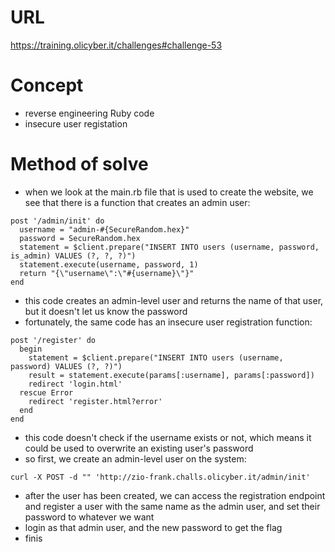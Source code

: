 # URL
https://training.olicyber.it/challenges#challenge-53
# Concept
* reverse engineering Ruby code
* insecure user registation
# Method of solve
* when we look at the main.rb file that is used to create the website, we see that there is a function that creates an admin user:
```
post '/admin/init' do
  username = "admin-#{SecureRandom.hex}"
  password = SecureRandom.hex
  statement = $client.prepare("INSERT INTO users (username, password, is_admin) VALUES (?, ?, ?)")
  statement.execute(username, password, 1)
  return "{\"username\":\"#{username}\"}"
end
```
* this code creates an admin-level user and returns the name of that user, but it doesn't let us know the password
* fortunately, the same code has an insecure user registration function:
```
post '/register' do
  begin
    statement = $client.prepare("INSERT INTO users (username, password) VALUES (?, ?)")
    result = statement.execute(params[:username], params[:password])
    redirect 'login.html'
  rescue Error
    redirect 'register.html?error'
  end
end
```
* this code doesn't check if the username exists or not, which means it could be used to overwrite an existing user's password
* so first, we create an admin-level user on the system:
```
curl -X POST -d "" 'http://zio-frank.challs.olicyber.it/admin/init' 
```
* after the user has been created, we can access the registration endpoint and register a user with the same name as the admin user, and set their password to whatever we want
* login as that admin user, and the new password to get the flag
* finis
